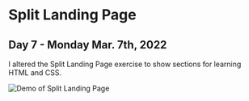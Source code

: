 # Split Landing Page
## Day 7 - Monday Mar. 7th, 2022
I altered the Split Landing Page exercise to show sections for learning HTML and CSS.

![Demo of Split Landing Page](demo.gif)